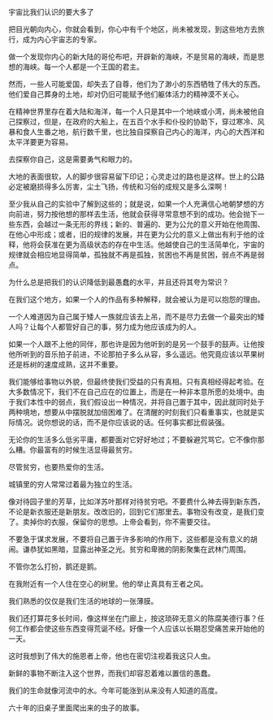 宇宙比我们认识的要大多了

把目光朝向内心，你就会看到，你心中有千个地区，尚未被发现，到这些地方去旅行，成为内心宇宙志的专家。

做一个发现你内心的新大陆的哥伦布吧，开辟新的海峡，不是贸易的海峡，而是思想的海峡。每一个人都是一个王国的君主。

然而，一些人可能爱国，却失去了自尊，他们为了渺小的东西牺牲了伟大的东西。他们爱自己葬身的土地，却对仍旧可能赋予他们躯体活力的精神漠不关心。

在精神世界里存在着大陆和海洋，每一个人只是其中一个地峡或小湾，尚未被他自己探察过，但是，在政府的大船上，在五百个水手和仆役的协助下，穿过寒冷、风暴和食人生番之地，航行数千里，也比独自探察自己内心的海洋，内心的大西洋和太平洋要更为容易。

去探察你自己，这是需要勇气和眼力的。

大地的表面很软，人的脚步很容易留下印记；心灵走过的路也是这样。世上的公路必定被磨损得多么厉害，尘土飞扬，传统和习俗的成规又是多么深啊！

至少我从自己的实验中了解到这些的；就是说，如果一个人充满信心地朝梦想的方向前进，努力按他想的那样去生活，他就会获得寻常意想不到的成功。他会抛下一些东西，会越过一条无形的界线；新的、普遍的、更为公允的意义开始在他周围、在他心中形成；或者，旧的规律的发展，并在更为公允的意义上做出有利于他的诠释，他将会获准在更为高级状态的存在中生活。他越使自己的生活简单化，宇宙的规律就会相应地显得简单，孤独就不再是孤独，贫困也不再是贫困，弱点不再是弱点。

为什么总是把我们的认识降低到最愚蠢的水平，并且还将其夸为常识？

在我们这个地方，如果一个人的作品有多种解释，就会被认为是可以抱怨的理由。

一个人难道因为自己属于矮人一族就应该去上吊，而不是尽力去做一个最突出的矮人吗？让每个人都管好自己的事，努力成为他应该成为的人。

如果一个人跟不上他的同伴，那也许是因为他听到的是另一个鼓手的鼓声。让他按他所听到的音乐拍子前进，不论那拍子多么从容，多么遥远。他究竟应该以苹果树还是栎树的速度成熟，这并不重要。

我们能够给事物以外貌，但最终使我们受益的只有真相。只有真相经得起考验。在大多数情况下，我们不在自己应在的位置上，而是在一种非本意所愿的处境中。由于我们本性中的弱点，我们假设出一种情况，并将自己置于其中，因此就同时处于两种境地，想要从中摆脱就加倍困难了。在清醒的时刻我们只看重事实，也就是实际情况。说你想说的话，而不是你应该说的话。任何事实都比假装强。

无论你的生活多么低劣平庸，都要面对它好好地过；不要躲避咒骂它。它不像你那么糟。你最富有的时候生活显得最贫穷。

尽管贫穷，也要热爱你的生活。

城镇里的穷人常常过着最为独立的生活。

像对待园子里的芳草，比如洋苏叶那样对待贫穷吧。不要费什么神去得到新东西，不论是新衣服还是新朋友。改改旧的，回到它们那里去。事物没有改变，是我们变了。卖掉你的衣服，保留你的思想。上帝会看到，你不需要交往。

不要急于谋求发展，不要将自己置于许多影响的作用下，这些都是没有意义的胡闹。谦恭犹如黑暗，显露出神圣之光。贫穷和卑微的阴影聚集在武林门周围。

不管你怎么打扮，鹅还是鹅。

在我附近有一个人住在空心的树里。他的举止真具有王者之风。

我们熟悉的仅仅是我们生活的地球的一张薄膜。

我们还打算花多长时间，像这样坐在门廊上，按这琐碎无意义的陈腐美德行事？任何工作都会使这些东西变得荒诞不经。好像一个人应该以长期忍受痛苦来开始他的一天。

这时我想到了伟大的施恩者上帝，他也在密切注视着我这只人虫。

新鲜的事物不断注入这个世界，而我们却容忍着难以置信的愚蠢。

我们的生命就像河流中的水。今年可能涨到从来没有人知道的高度。

六十年的旧桌子里面爬出来的虫子的故事。